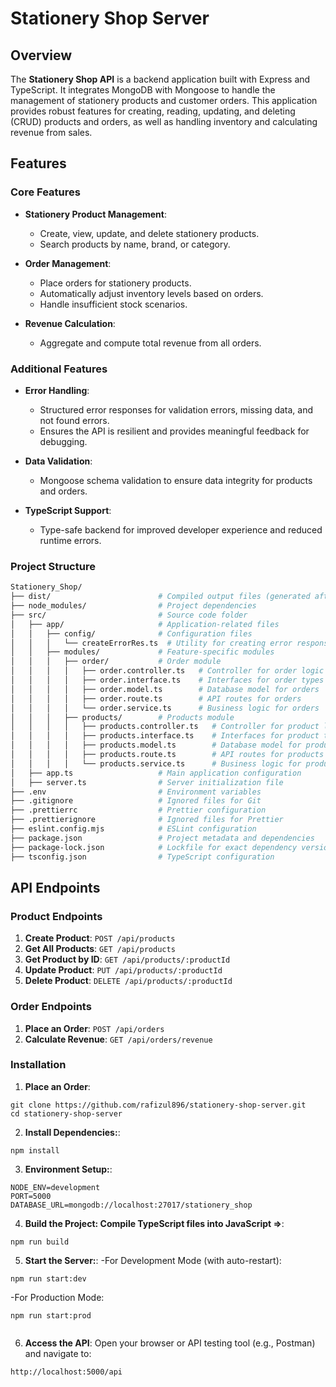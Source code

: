 # Stationery Shop Server

## Overview

The **Stationery Shop API** is a backend application built with Express and TypeScript. It integrates MongoDB with Mongoose to handle the management of stationery products and customer orders. This application provides robust features for creating, reading, updating, and deleting (CRUD) products and orders, as well as handling inventory and calculating revenue from sales.

## Features

### Core Features

- **Stationery Product Management**:

  - Create, view, update, and delete stationery products.
  - Search products by name, brand, or category.

- **Order Management**:

  - Place orders for stationery products.
  - Automatically adjust inventory levels based on orders.
  - Handle insufficient stock scenarios.

- **Revenue Calculation**:
  - Aggregate and compute total revenue from all orders.

### Additional Features

- **Error Handling**:

  - Structured error responses for validation errors, missing data, and not found errors.
  - Ensures the API is resilient and provides meaningful feedback for debugging.

- **Data Validation**:

  - Mongoose schema validation to ensure data integrity for products and orders.

- **TypeScript Support**:
  - Type-safe backend for improved developer experience and reduced runtime errors.

### Project Structure

```bash
Stationery_Shop/
├── dist/                        # Compiled output files (generated after build)
├── node_modules/                # Project dependencies
├── src/                         # Source code folder
│   ├── app/                     # Application-related files
│   │   ├── config/              # Configuration files
│   │   │   └── createErrorRes.ts  # Utility for creating error responses
│   │   ├── modules/             # Feature-specific modules
│   │   │   ├── order/           # Order module
│   │   │   │   ├── order.controller.ts   # Controller for order logic
│   │   │   │   ├── order.interface.ts    # Interfaces for order types
│   │   │   │   ├── order.model.ts        # Database model for orders
│   │   │   │   ├── order.route.ts        # API routes for orders
│   │   │   │   └── order.service.ts      # Business logic for orders
│   │   │   ├── products/        # Products module
│   │   │   │   ├── products.controller.ts   # Controller for product logic
│   │   │   │   ├── products.interface.ts    # Interfaces for product types
│   │   │   │   ├── products.model.ts        # Database model for products
│   │   │   │   ├── products.route.ts        # API routes for products
│   │   │   │   └── products.service.ts      # Business logic for products
│   ├── app.ts                   # Main application configuration
│   ├── server.ts                # Server initialization file
├── .env                         # Environment variables
├── .gitignore                   # Ignored files for Git
├── .prettierrc                  # Prettier configuration
├── .prettierignore              # Ignored files for Prettier
├── eslint.config.mjs            # ESLint configuration
├── package.json                 # Project metadata and dependencies
├── package-lock.json            # Lockfile for exact dependency versions
├── tsconfig.json                # TypeScript configuration

```

## API Endpoints

### Product Endpoints

1. **Create Product**: `POST /api/products`
2. **Get All Products**: `GET /api/products`
3. **Get Product by ID**: `GET /api/products/:productId`
4. **Update Product**: `PUT /api/products/:productId`
5. **Delete Product**: `DELETE /api/products/:productId`

### Order Endpoints

1. **Place an Order**: `POST /api/orders`
2. **Calculate Revenue**: `GET /api/orders/revenue`

### Installation

1. **Place an Order**:

```
git clone https://github.com/rafizul896/stationery-shop-server.git
cd stationery-shop-server

```

2. **Install Dependencies:**:

```
npm install

```

3. **Environment Setup:**:

```
NODE_ENV=development
PORT=5000
DATABASE_URL=mongodb://localhost:27017/stationery_shop

```

4. **Build the Project: Compile TypeScript files into JavaScript =>**:

```
npm run build

```

5. **Start the Server:**:
   -For Development Mode (with auto-restart):

```
npm run start:dev

```
   -For Production Mode:

```
npm run start:prod  


```

6. **Access the API**:
Open your browser or API testing tool (e.g., Postman) and navigate to:

```
http://localhost:5000/api  

```
